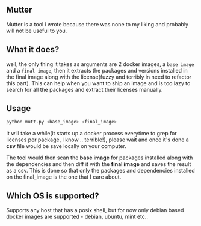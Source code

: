 ## Mutter

Mutter is a tool i wrote because there was none to my liking and probably will not be useful to you.

## What it does?

well, the only thing it takes as arguments are 2 docker images, a `base image` and a `final image`, then it extracts the packages and versions
installed in the final image along with the license(fuzzy and terribly in need to refactor this part). This can help when you want to ship an image
and is too lazy to search for all the packages and extract their licenses manually. 


## Usage

```bash
python mutt.py <base_image> <final_image>
```

It will take a while(it starts up a docker process everytime to grep for licenses per package, I know .. terrible!), please wait and once it's done a **csv** file would be save locally on your computer.

The tool would then scan the **base image** for packages installed along with the dependencies and then diff it with the **final image** and saves the result as a csv. This is done so that only the packages and dependencies installed on the final_image is the one that I care about.



## Which OS is supported?

Supports any host that has a posix shell, but for now only debian based docker images are supported - debian, ubuntu, mint etc..


